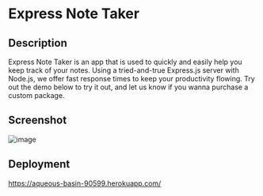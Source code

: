 # Express Note Taker
## Description
Express Note Taker is an app that is used to quickly and easily help you keep track of your notes. Using a tried-and-true Express.js server with Node.js, we offer fast response times to keep your productivity flowing. Try out the demo below to try it out, and let us know if you wanna purchase a custom package.

## Screenshot
![image](https://user-images.githubusercontent.com/13123028/172262117-e4aa86d5-35a5-4217-8e6f-66f361be564f.png)

## Deployment
https://aqueous-basin-90599.herokuapp.com/
